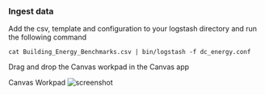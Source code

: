 ### Ingest data

Add the csv, template and configuration to your logstash directory and run the following command
```
cat Building_Energy_Benchmarks.csv | bin/logstash -f dc_energy.conf
```

Drag and drop the Canvas workpad in the Canvas app

Canvas Workpad
![screenshot](https://github.com/alexfrancoeur/elasticon_tour_2018_alexf/blob/master/images/dc.png)
